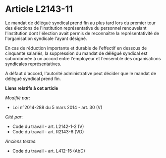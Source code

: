 # Article L2143-11

Le mandat de délégué syndical prend fin au plus tard lors du premier tour des élections de l'institution représentative du
personnel renouvelant l'institution dont l'élection avait permis de reconnaître la représentativité de l'organisation
syndicale l'ayant désigné. 

En cas de réduction importante et durable de l'effectif en dessous de cinquante salariés, la suppression du mandat de délégué
syndical est subordonnée à un accord entre l'employeur et l'ensemble des organisations syndicales représentatives.

A défaut d'accord, l'autorité administrative peut décider que le mandat de délégué syndical prend fin.

**Liens relatifs à cet article**

_Modifié par_:

  - Loi n°2014-288 du 5 mars 2014 - art. 30 (V)

_Cité par_:

  - Code du travail - art. L2142-1-2 (V)
  - Code du travail - art. R2143-6 (VD)

_Anciens textes_:

  - Code du travail - art. L412-15 (AbD)
